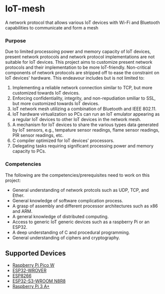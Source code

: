 # IoT-mesh
A network protocol that allows various IoT devices with Wi-Fi and Bluetooth capabilities to communicate and form a mesh

### Purpose
Due to limited processoing power and memory capacity of IoT devices, present network protocols and network protocol implementations are not suitable for IoT devices. This project aims to customize present network protocols and their implementation to be more IoT-friendly. Non-critical components of network protocols are stripped off to ease the constraint on IoT devices' hardware. This endeavour includes but is not limited to:
1. Implementing a reliable network connection similar to TCP, but more customized towards IoT devices.
2. Enforcing confidentiality, integrity, and non-repudiation smiliar to SSL, but more customized towards IoT devices. 
3. IoT network mesh utilizing a combination of Bluetooth and IEEE 802.11.
4. IoT hardware virtualization so PCs can run an IoT emulator appearing as a regular IoT devices to other IoT devices in the network mesh. 
5. A mechanism for IoT devices to share the various types data generated by IoT sensors, e.g., tempature sensor readings, flame sensor readings, PIR sensor readings, etc. 
6. C compiler optimized for IoT devices' processors.
8. Delegating tasks requiring significant processing power and memory capacity to PCs. 
 



### Competencies 
The following are the competencies/prerequisites need to work on this project: 
- General understanding of network protcols such as UDP, TCP, and Ether. 
- General knowledge of software complication process.
- A grasp of assembly and different processor architectures such as x86 and ARM.
- A general knowledge of distributed computing. 
- Access to generic IoT generic devices such as a raspberry Pi or an ESP32. 
- A deep understanding of C and procedural programming.
- General understanding of ciphers and cryptography. 






## Supported Devices
- [Raspberry Pi Pico W](https://www.amazon.ca/Freenove-Raspberry-Compatible-Pre-Soldered-Development/dp/B0BJ1PGZCX/ref=sr_1_7?sr=8-7)
- [ESP32-WROVER](https://www.amazon.ca/Freenove-ESP32-WROVER-Compatible-Wireless-Detailed/dp/B0CJJHXD1W/ref=sr_1_5?sr=8-5)
- [ESP8266](http://amazon.ca/Freenove-Included-Compatible-MicroPython-339-Page/dp/B0B6G266BL/ref=sr_1_4_sspa?sr=8-4-spons&sp_csd=d2lkZ2V0TmFtZT1zcF9hdGY&psc=1)
- [ESP32-S3-WROOM N8R8](http://amazon.ca/Freenove-ESP32-S3-WROOM-Compatible-Wireless-Detailed/dp/B0BMQ8F7FN/ref=sr_1_1_sspa?sr=8-1-spons&sp_csd=d2lkZ2V0TmFtZT1zcF9hdGY)
- [Raspberry Pi 3 A+](https://www.amazon.ca/Raspberry-Pi-3-Computer-Board/dp/B07KKBCXLY/ref=sr_1_3_sspa)




